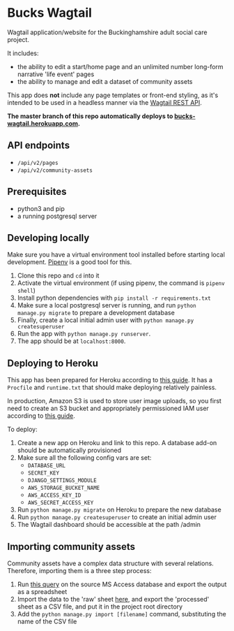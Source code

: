 # Bucks Wagtail

Wagtail application/website for the Buckinghamshire adult social care project.

It includes:

- the ability to edit a start/home page and an unlimited number long-form narrative 'life event' pages
- the ability to manage and edit a dataset of community assets

This app does **not** include any page templates or front-end styling, as it's intended to be used in a headless manner via the [Wagtail REST API](http://docs.wagtail.io/en/v2.0/advanced_topics/api/index.html).


**The master branch of this repo automatically deploys to [bucks-wagtail.herokuapp.com](http://bucks-wagtail.herokuapp.com).**

## API endpoints

- `/api/v2/pages`
- `/api/v2/community-assets`

## Prerequisites

- python3 and pip
- a running postgresql server

## Developing locally

Make sure you have a virtual environment tool installed before starting local development. [Pipenv](https://docs.pipenv.org/en/latest/) is a good tool for this.

1. Clone this repo and `cd` into it
2. Activate the virtual environment (if using pipenv, the command is `pipenv shell`)
3. Install python dependencies with `pip install -r requirements.txt`
4. Make sure a local postgresql server is running, and run `python manage.py migrate` to prepare a development database
5. Finally, create a local initial admin user with `python manage.py createsuperuser`
6. Run the app with `python manage.py runserver`.
6. The app should be at `localhost:8000`.

## Deploying to Heroku

This app has been prepared for Heroku according to [this guide](https://wagtail.io/blog/wagtail-heroku-2017/). It has a `Procfile` and `runtime.txt` that should make deploying relatively painless.

In production, Amazon S3 is used to store user image uploads, so you first need to create an S3 bucket and appropriately permissioned IAM user according to [this guide](https://wagtail.io/blog/amazon-s3-for-media-files/).

To deploy:

1. Create a new app on Heroku and link to this repo. A database add-on should be automatically provisioned
2. Make sure all the following config vars are set:
    - `DATABASE_URL`
    - `SECRET_KEY`
    - `DJANGO_SETTINGS_MODULE`
    - `AWS_STORAGE_BUCKET_NAME`
    - `AWS_ACCESS_KEY_ID`
    - `AWS_SECRET_ACCESS_KEY`
3. Run `python manage.py migrate` on Heroku to prepare the new database
4. Run `python manage.py createsuperuser` to create an initial admin user
5. The Wagtail dashboard should be accessible at the path /admin

## Importing community assets

Community assets have a complex data structure with several relations. Therefore, importing them is a three step process:

1. Run [this query](https://gist.github.com/jhackett1/7592e3400362a9a07b2938db0e21d068) on the source MS Access database and export the output as a spreadsheet
2. Import the data to the 'raw' sheet [here](https://docs.google.com/spreadsheets/d/1dCfvWVy4GgJrL4AdNKhs2d2KYktuWFiarNJbTOh7mG4/edit?usp=sharing), and export the 'processed' sheet as a CSV file, and put it in the project root directory
3. Add the `python manage.py import [filename]` command, substituting the name of the CSV file